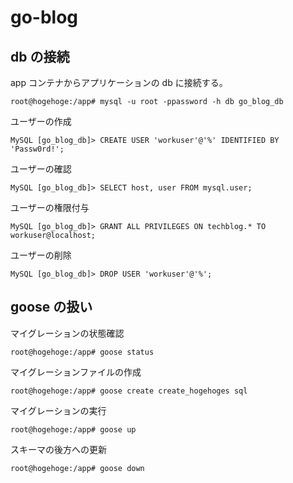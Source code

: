 # go-blog

## db の接続

app コンテナからアプリケーションの db に接続する。

```
root@hogehoge:/app# mysql -u root -ppassword -h db go_blog_db
```

ユーザーの作成

```
MySQL [go_blog_db]> CREATE USER 'workuser'@'%' IDENTIFIED BY 'Passw0rd!';
```

ユーザーの確認

```
MySQL [go_blog_db]> SELECT host, user FROM mysql.user;
```

ユーザーの権限付与

```
MySQL [go_blog_db]> GRANT ALL PRIVILEGES ON techblog.* TO workuser@localhost;
```

ユーザーの削除

```
MySQL [go_blog_db]> DROP USER 'workuser'@'%';
```

## goose の扱い

マイグレーションの状態確認

```
root@hogehoge:/app# goose status
```

マイグレーションファイルの作成

```
root@hogehoge:/app# goose create create_hogehoges sql
```

マイグレーションの実行

```
root@hogehoge:/app# goose up
```

スキーマの後方への更新

```
root@hogehoge:/app# goose down
```
